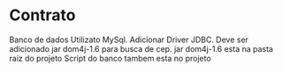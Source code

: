 # Contrato

Banco de dados Utilizato MySql.
Adicionar Driver JDBC.
Deve ser adicionado jar dom4j-1.6 para busca de cep.
jar dom4j-1.6 esta na pasta raiz do projeto
Script do banco tambem esta no projeto
